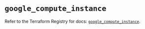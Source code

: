 # `google_compute_instance`

Refer to the Terraform Registry for docs: [`google_compute_instance`](https://registry.terraform.io/providers/hashicorp/google/6.16.0/docs/resources/compute_instance).
